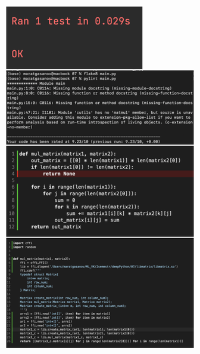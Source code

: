 ![test_run](images/test_passed.png)
![server_coverage](images/linters.png)
![client_coverage](images/pmatrix_coverage.png)
![server_linters](images/cffi_coverage.png)
